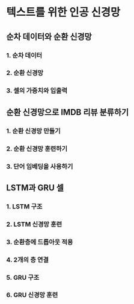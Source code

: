 # 텍스트를 위한 인공 신경망

## 순차 데이터와 순환 신경망

### 1. 순차 데이터

### 2. 순환 신경망

### 3. 셀의 가중치와 입출력

## 순환 신경망으로 IMDB 리뷰 분류하기

### 1. 순환 신경망 만들기

### 2. 순환 신경망 훈련하기

### 3. 단어 임베딩을 사용하기

## LSTM과 GRU 셀

### 1. LSTM 구조

### 2. LSTM 신경망 훈련

### 3. 순환층에 드롭아웃 적용

### 4. 2개의 층 연결

### 5. GRU 구조

### 6. GRU 신경망 훈련
